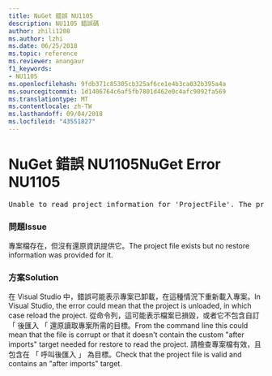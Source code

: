 ```yaml
---
title: NuGet 錯誤 NU1105
description: NU1105 錯誤碼
author: zhili1208
ms.author: lzhi
ms.date: 06/25/2018
ms.topic: reference
ms.reviewer: anangaur
f1_keywords:
- NU1105
ms.openlocfilehash: 9fdb371c85305cb325af6ce1e4b3ca032b395a4a
ms.sourcegitcommit: 1d1406764c6af5fb7801d462e0c4afc9092fa569
ms.translationtype: MT
ms.contentlocale: zh-TW
ms.lasthandoff: 09/04/2018
ms.locfileid: "43551827"
---
```

# <a name="nuget-error-nu1105"></a><span data-ttu-id="f7929-103">NuGet 錯誤 NU1105</span><span class="sxs-lookup"><span data-stu-id="f7929-103">NuGet Error NU1105</span></span>

<pre>Unable to read project information for 'ProjectFile'. The project file may be invalid or missing targets required for restore.</pre>

### <a name="issue"></a><span data-ttu-id="f7929-104">問題</span><span class="sxs-lookup"><span data-stu-id="f7929-104">Issue</span></span>
<span data-ttu-id="f7929-105">專案檔存在，但沒有還原資訊提供它。</span><span class="sxs-lookup"><span data-stu-id="f7929-105">The project file exists but no restore information was provided for it.</span></span>

### <a name="solution"></a><span data-ttu-id="f7929-106">方案</span><span class="sxs-lookup"><span data-stu-id="f7929-106">Solution</span></span>
<span data-ttu-id="f7929-107">在 Visual Studio 中，錯誤可能表示專案已卸載，在這種情況下重新載入專案。</span><span class="sxs-lookup"><span data-stu-id="f7929-107">In Visual Studio, the error could mean that the project is unloaded, in which case reload the project.</span></span> <span data-ttu-id="f7929-108">從命令列，這可能表示檔案已損毀，或者它不包含自訂 「 後匯入 「 還原讀取專案所需的目標。</span><span class="sxs-lookup"><span data-stu-id="f7929-108">From the command line this could mean that the file is corrupt or that it doesn't contain the custom "after imports" target needed for restore to read the project.</span></span> <span data-ttu-id="f7929-109">請檢查專案檔有效，且包含在 「 呼叫後匯入 」 為目標。</span><span class="sxs-lookup"><span data-stu-id="f7929-109">Check that the project file is valid and contains an "after imports" target.</span></span>